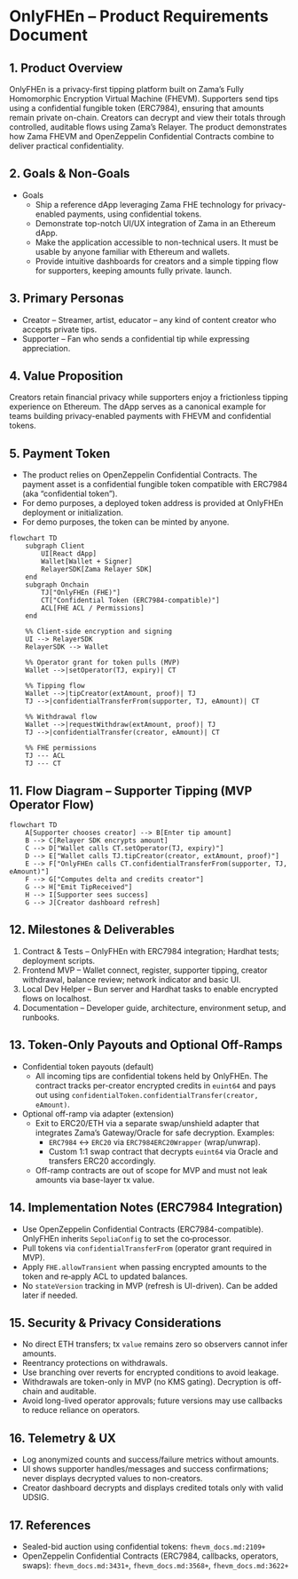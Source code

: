 # OnlyFHEn – Product Requirements Document

## 1. Product Overview

OnlyFHEn is a privacy-first tipping platform built on Zama’s Fully Homomorphic Encryption Virtual Machine (FHEVM).
Supporters send tips using a confidential fungible token (ERC7984), ensuring that amounts remain private on-chain.
Creators can decrypt and view their totals through controlled, auditable flows using Zama’s Relayer. The product
demonstrates how Zama FHEVM and OpenZeppelin Confidential Contracts combine to deliver practical confidentiality.

## 2. Goals & Non-Goals

- Goals
  - Ship a reference dApp leveraging Zama FHE technology for privacy-enabled payments, using confidential tokens.
  - Demonstrate top-notch UI/UX integration of Zama in an Ethereum dApp.
  - Make the application accessible to non-technical users. It must be usable by anyone familiar with Ethereum and
    wallets.
  - Provide intuitive dashboards for creators and a simple tipping flow for supporters, keeping amounts fully private.
    launch.

## 3. Primary Personas

- Creator – Streamer, artist, educator – any kind of content creator who accepts private tips.
- Supporter – Fan who sends a confidential tip while expressing appreciation.

## 4. Value Proposition

Creators retain financial privacy while supporters enjoy a frictionless tipping experience on Ethereum. The dApp serves
as a canonical example for teams building privacy-enabled payments with FHEVM and confidential tokens.

## 5. Payment Token

- The product relies on OpenZeppelin Confidential Contracts. The payment asset is a confidential fungible token
  compatible with ERC7984 (aka “confidential token”).
- For demo purposes, a deployed token address is provided at OnlyFHEn deployment or initialization.
- For demo purposes, the token can be minted by anyone.

```mermaid
flowchart TD
    subgraph Client
        UI[React dApp]
        Wallet[Wallet + Signer]
        RelayerSDK[Zama Relayer SDK]
    end
    subgraph Onchain
        TJ["OnlyFHEn (FHE)"]
        CT["Confidential Token (ERC7984-compatible)"]
        ACL[FHE ACL / Permissions]
    end

    %% Client-side encryption and signing
    UI --> RelayerSDK
    RelayerSDK --> Wallet

    %% Operator grant for token pulls (MVP)
    Wallet -->|setOperator(TJ, expiry)| CT

    %% Tipping flow
    Wallet -->|tipCreator(extAmount, proof)| TJ
    TJ -->|confidentialTransferFrom(supporter, TJ, eAmount)| CT

    %% Withdrawal flow
    Wallet -->|requestWithdraw(extAmount, proof)| TJ
    TJ -->|confidentialTransfer(creator, eAmount)| CT

    %% FHE permissions
    TJ --- ACL
    TJ --- CT
```

## 11. Flow Diagram – Supporter Tipping (MVP Operator Flow)

```mermaid
flowchart TD
    A[Supporter chooses creator] --> B[Enter tip amount]
    B --> C[Relayer SDK encrypts amount]
    C --> D["Wallet calls CT.setOperator(TJ, expiry)"]
    D --> E["Wallet calls TJ.tipCreator(creator, extAmount, proof)"]
    E --> F["OnlyFHEn calls CT.confidentialTransferFrom(supporter, TJ, eAmount)"]
    F --> G["Computes delta and credits creator"]
    G --> H["Emit TipReceived"]
    H --> I[Supporter sees success]
    G --> J[Creator dashboard refresh]
```

## 12. Milestones & Deliverables

1. Contract & Tests – OnlyFHEn with ERC7984 integration; Hardhat tests; deployment scripts.
2. Frontend MVP – Wallet connect, register, supporter tipping, creator withdrawal, balance review; network indicator and
   basic UI.
3. Local Dev Helper – Bun server and Hardhat tasks to enable encrypted flows on localhost.
4. Documentation – Developer guide, architecture, environment setup, and runbooks.

## 13. Token-Only Payouts and Optional Off-Ramps

- Confidential token payouts (default)
  - All incoming tips are confidential tokens held by OnlyFHEn. The contract tracks per-creator encrypted credits in
    `euint64` and pays out using `confidentialToken.confidentialTransfer(creator, eAmount)`.
- Optional off-ramp via adapter (extension)
  - Exit to ERC20/ETH via a separate swap/unshield adapter that integrates Zama’s Gateway/Oracle for safe decryption.
    Examples:
    - `ERC7984` ↔ `ERC20` via `ERC7984ERC20Wrapper` (wrap/unwrap).
    - Custom 1:1 swap contract that decrypts `euint64` via Oracle and transfers ERC20 accordingly.
  - Off-ramp contracts are out of scope for MVP and must not leak amounts via base-layer tx value.

## 14. Implementation Notes (ERC7984 Integration)

- Use OpenZeppelin Confidential Contracts (ERC7984-compatible). OnlyFHEn inherits `SepoliaConfig` to set the
  co‑processor.
- Pull tokens via `confidentialTransferFrom` (operator grant required in MVP).
- Apply `FHE.allowTransient` when passing encrypted amounts to the token and re‑apply ACL to updated balances.
- No `stateVersion` tracking in MVP (refresh is UI-driven). Can be added later if needed.

## 15. Security & Privacy Considerations

- No direct ETH transfers; tx `value` remains zero so observers cannot infer amounts.
- Reentrancy protections on withdrawals.
- Use branching over reverts for encrypted conditions to avoid leakage.
- Withdrawals are token-only in MVP (no KMS gating). Decryption is off-chain and auditable.
- Avoid long-lived operator approvals; future versions may use callbacks to reduce reliance on operators.

## 16. Telemetry & UX

- Log anonymized counts and success/failure metrics without amounts.
- UI shows supporter handles/messages and success confirmations; never displays decrypted values to non-creators.
- Creator dashboard decrypts and displays credited totals only with valid UDSIG.

## 17. References

- Sealed-bid auction using confidential tokens: `fhevm_docs.md:2109+`
- OpenZeppelin Confidential Contracts (ERC7984, callbacks, operators, swaps): `fhevm_docs.md:3431+`,
  `fhevm_docs.md:3568+`, `fhevm_docs.md:3622+`
